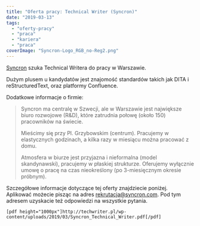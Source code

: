 ```yaml
---
title: "Oferta pracy: Technical Writer (Syncron)"
date: "2019-03-13"
tags:
  - "oferty-pracy"
  - "praca"
  - "kariera"
  - "praca"
coverImage: "Syncron-Logo_RGB_no-Reg2.png"
---
```


[Syncron](https://www.syncron.com/) szuka Technical Writera do pracy w
Warszawie.

Dużym plusem u kandydatów jest znajomość standardów takich jak DITA i
reStructuredText, oraz platformy Confluence.

Dodatkowe informacje o firmie:

> Syncron ma centralę w Szwecji, ale w Warszawie jest największe biuro rozwojowe
> (R&D), które zatrudnia połowę (około 150) pracowników na świecie.
>
> Mieścimy się przy Pl. Grzybowskim (centrum). Pracujemy w elastycznych
> godzinach, a kilka razy w miesiącu można pracować z domu.
>
> Atmosfera w biurze jest przyjazna i nieformalna (model skandynawski),
> pracujemy w płaskiej strukturze. Oferujemy wyłącznie umowę o pracę na czas
> nieokreślony (po 3-miesięcznym okresie próbnym).

Szczegółowe informacje dotyczące tej oferty znajdziecie poniżej. Aplikować
możecie pisząc na adres [rekrutacja@syncron.com](mailto:rekrutacja@syncron.com).
Pod tym adresem uzyskacie też odpowiedzi na wszystkie pytania.

`[pdf height="1000px"]http://techwriter.pl/wp-content/uploads/2019/03/Syncron_Technical_Writer.pdf[/pdf]`
